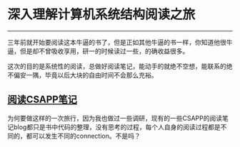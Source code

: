 # 深入理解计算机系统结构阅读之旅
---

三年前就开始要阅读这本牛逼的书了，但是正如其他牛逼的书一样，你知道他很牛逼，但是却不曾吸收享用，研一的时候读过一些，的确收益很多。

这次的目的是系统性的阅读，总做好阅读笔记，能动手的就绝不空想，能联系的绝不偏安一隅，毕竟以后大块的自由时间不会那么充裕。

## [阅读CSAPP笔记](https://github.com/vonzhou/CSAPP)

为何要做这样的一次旅行，因为我也做过一些调研，现有的一些CSAPP的阅读笔记blog都只是书中代码的整理，没有思考的过程，每个人自身的阅读过程都是不同的，都可以发生不同的connection。不是吗？

